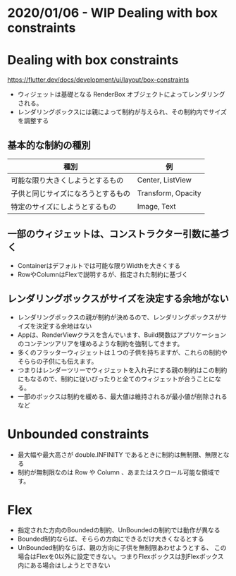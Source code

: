 # 2020/01/06 - WIP Dealing with box constraints

# Dealing with box constraints
https://flutter.dev/docs/development/ui/layout/box-constraints

- ウィジェットは基礎となる RenderBox オブジェクトによってレンダリングされる。
- レンダリングボックスには親によって制約が与えられ、その制約内でサイズを調整する


## 基本的な制約の種別

| 種別 | 例 |
| ------- | ------- |
| 可能な限り大きくしようとするもの | Center, ListView |
| 子供と同じサイズになろうとするもの | Transform, Opacity |
| 特定のサイズにしようとするもの | Image, Text |

## 一部のウィジェットは、コンストラクター引数に基づく

- Containerはデフォルトでは可能な限りWidthを大きくする
- RowやColumnはFlexで説明するが、指定された制約に基づく

## レンダリングボックスがサイズを決定する余地がない

- レンダリングボックスの親が制約が決めるので、レンダリングボックスがサイズを決定する余地はない
- Appは、RenderViewクラスを含んでいます、Build関数はアプリケーションのコンテンツアリアを埋めるような制約を強制してきます。
- 多くのフラッターウィジェットは１つの子供を持ちますが、これらの制約やそららの子供にも伝えます。
- つまりはレンダーツリーでウィジェットを入れ子にする親の制約はこの制約にもなるので、制約に従いぴったりと全てのウィジェットが合うことになる。
- 一部のボックスは制約を緩める、最大値は維持されるが最小値が削除されるなど

# Unbounded constraints
- 最大幅や最大高さが double.INFINITY であるときに制約は無制限、無限となる
- 制約が無制限なのは Row や Column 、あまたはスクロール可能な領域です。

# Flex
- 指定された方向のBoundedの制約、UnBoundedの制約では動作が異なる
- Bounded制約ならば、そららの方向にできるだけ大きくなるとする
- UnBounded制約ならば、親の方向に子供を無制限あわせようとする、
この場合はFlexを0以外に設定できない。つまりFlexボックスは別Flexボックス内にある場合はしようとできない

